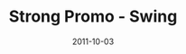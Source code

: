 ---
layout: media
category: media
title: "Strong Promo - Swing"
date: 2011-10-03
description: "Find strength you didn't know you had&#58; StrongChallenge.com"
video: "https://s3.amazonaws.com/crossroadsvideomessages/strong_swing.mp4"
video-poster: "https://www.crossroads.net/uploadedfiles/strong_swing_still.jpg"
---